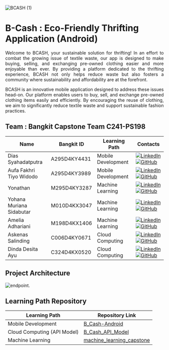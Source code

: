 ![BCASH (1)](https://github.com/Diassdp/Capstone-2024-B-Cash/assets/129014865/839f400c-c23f-47fd-83ad-376044794583)

# B-Cash : Eco-Friendly Thrifting Application (Android)

<p align="justify">
 Welcome to BCASH, your sustainable solution for thrifting! In an effort to combat the growing issue of textile waste, our app is designed to make buying, selling, and exchanging pre-owned clothing easier and more enjoyable than ever. By providing a platform dedicated to the thrifting experience, BCASH not only helps reduce waste but also fosters a community where sustainability and affordability are at the forefront.
</p>
<p align="justify">
BCASH is an innovative mobile application designed to address these issues head-on. Our platform enables users to buy, sell, and exchange pre-owned clothing items easily and efficiently. By encouraging the reuse of clothing, we aim to significantly reduce textile waste and support sustainable fashion practices.
</p>

## Team : Bangkit Capstone Team C241-PS198

| Name                     | Bangkit ID   | Learning Path      | Contacts                          |
| ------------------------ | ------------ | ------------------ | --------------------------------- |
| Dias Syahadatputra       | A295D4KY4431 | Mobile Development | <a href="https://www.linkedin.com/in/diassyahadatputra/" target="blank"><img alt="LinkedIn" src="https://img.shields.io/badge/linkedin-%230077B5.svg?&style=for-the-badge&logo=linkedin&logoColor=white" /></a> <a href="https://github.com/Diassdp" target="blank"><img alt="GitHub" src="https://img.shields.io/badge/github-%2312100E.svg?&style=for-the-badge&logo=github&logoColor=white" /></a>                                                          |
| Aufa Fakhri Tiyo Widodo  | A295D4KY3989 | Mobile Development | <a href="https://www.linkedin.com/in/aufafakhri/" target="blank"><img alt="LinkedIn" src="https://img.shields.io/badge/linkedin-%230077B5.svg?&style=for-the-badge&logo=linkedin&logoColor=white" /></a> <a href="https://github.com/opakpakri" target="blank"><img alt="GitHub" src="https://img.shields.io/badge/github-%2312100E.svg?&style=for-the-badge&logo=github&logoColor=white" /></a>                                                          |
| Yonathan                 | M295D4KY3287 | Machine Learning   | <a href="https://www.linkedin.com/in/yonathan-siregar/" target="blank"><img alt="LinkedIn" src="https://img.shields.io/badge/linkedin-%230077B5.svg?&style=for-the-badge&logo=linkedin&logoColor=white" /></a> <a href="https://github.com/jonathans1603" target="blank"><img alt="GitHub" src="https://img.shields.io/badge/github-%2312100E.svg?&style=for-the-badge&logo=github&logoColor=white" /></a>                                                          |
| Yohana Muriana Sidabutar | M010D4KX3047 | Machine Learning   | <a href="https://www.linkedin.com/in/yohanamurianasidabutar/" target="blank"><img alt="LinkedIn" src="https://img.shields.io/badge/linkedin-%230077B5.svg?&style=for-the-badge&logo=linkedin&logoColor=white" /></a> <a href="https://github.com/AmeliaAdhariani" target="blank"><img alt="GitHub" src="https://img.shields.io/badge/github-%2312100E.svg?&style=for-the-badge&logo=github&logoColor=white" /></a>                                           |
| Amelia Adhariani         | M198D4KX1406 | Machine Learning   | <a href="https://www.linkedin.com/in/amelia-adhariani-00134b265/" target="blank"><img alt="LinkedIn" src="https://img.shields.io/badge/linkedin-%230077B5.svg?&style=for-the-badge&logo=linkedin&logoColor=white" /></a> <a href="https://github.com/AmeliaAdhariani" target="blank"><img alt="GitHub" src="https://img.shields.io/badge/github-%2312100E.svg?&style=for-the-badge&logo=github&logoColor=white" /></a>                                           |
| Askenas Salinding        | C006D4KY0671 | Cloud Computing    | <a href="https://www.linkedin.com/in/askenassalinding/" target="blank"><img alt="LinkedIn" src="https://img.shields.io/badge/linkedin-%230077B5.svg?&style=for-the-badge&logo=linkedin&logoColor=white" /></a> <a href="https://github.com/askenas" target="blank"><img alt="GitHub" src="https://img.shields.io/badge/github-%2312100E.svg?&style=for-the-badge&logo=github&logoColor=white" /></a>                                                          |
| Dinda Desita Ayu         | C324D4KX0520 | Cloud Computing    | <a href="https://www.linkedin.com/in/dindadesitaayu/" target="blank"><img alt="LinkedIn" src="https://img.shields.io/badge/linkedin-%230077B5.svg?&style=for-the-badge&logo=linkedin&logoColor=white" /></a> <a href="https://github.com/dindadesitaayu" target="blank"><img alt="GitHub" src="https://img.shields.io/badge/github-%2312100E.svg?&style=for-the-badge&logo=github&logoColor=white" /></a>                                                          |

## Project Architecture

![endpoint.](/project-architecture/project-architecture-update.png)

## Learning Path Repository

| Learning Path                        | Repository Link                                                                           |
| ------------------------------------ | ----------------------------------------------------------------------------------------- |
| Mobile Development                   | [B_Cash-Android](https://github.com/Diassdp/B-Cash.git)                                   |
| Cloud Computing (API Model)          | [B_Cash_API_Model](https://github.com/askenas/bcash)                                      |
| Machine Learning                     | [machine_learning_capstone]()                                                             |
